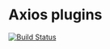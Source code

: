 # Axios plugins

[![Build Status](https://travis-ci.org/yhtml5/axios-plugins.svg?branch=master)](https://travis-ci.org/yhtml5/axios-plugins)
